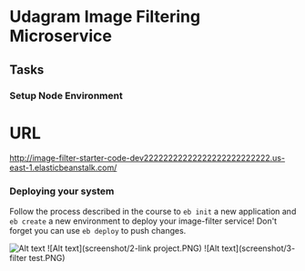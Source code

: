 # Udagram Image Filtering Microservice


## Tasks

### Setup Node Environment

# URL
http://image-filter-starter-code-dev22222222222222222222222222.us-east-1.elasticbeanstalk.com/

### Deploying your system

Follow the process described in the course to `eb init` a new application and `eb create` a new environment to deploy your image-filter service! Don't forget you can use `eb deploy` to push changes.



![Alt text](screenshot/advncecloudproj2.PNG)
![Alt text](screenshot/2-link project.PNG)
![Alt text](screenshot/3- filter test.PNG)
